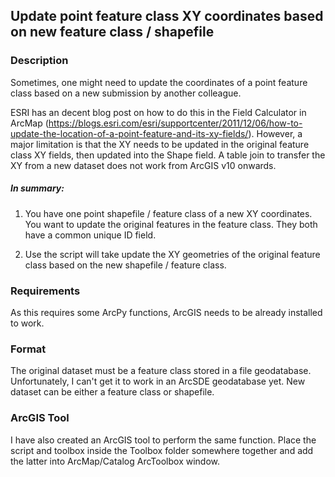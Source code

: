 ## Update point feature class XY coordinates based on new feature class / shapefile

### Description
Sometimes, one might need to update the coordinates of a point feature class based on a new submission by another colleague. 

ESRI has an decent blog post on how to do this in the Field Calculator in ArcMap (https://blogs.esri.com/esri/supportcenter/2011/12/06/how-to-update-the-location-of-a-point-feature-and-its-xy-fields/). However, a major limitation is that the XY needs to be updated in the original feature class XY fields, then updated into the Shape field. A table join to transfer the XY from a new dataset does not work from ArcGIS v10 onwards.

##### In summary:

1) You have one point shapefile / feature class of a new XY coordinates. You want to update the original features in the feature class. They both have a common unique ID field.

2) Use the script will take update the XY geometries of the original feature class based on the new shapefile / feature class.

### Requirements
As this requires some ArcPy functions, ArcGIS needs to be already installed to work.

### Format
The original dataset must be a feature class stored in a file geodatabase. Unfortunately, I can't get it to work in an ArcSDE geodatabase yet. New dataset can be either a feature class or shapefile.

### ArcGIS Tool

I have also created an ArcGIS tool to perform the same function. Place the script and toolbox inside the Toolbox folder somewhere together and add the latter into ArcMap/Catalog ArcToolbox window.
